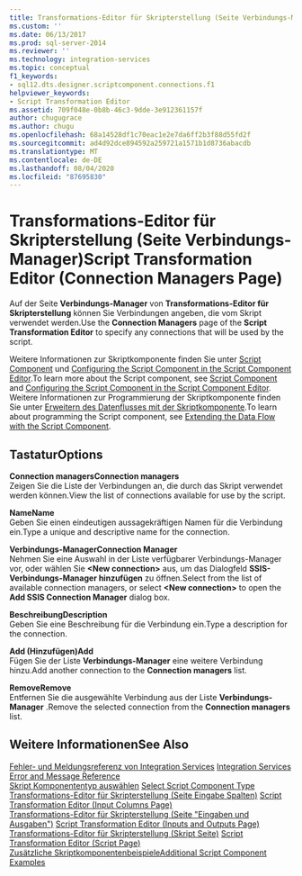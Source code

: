 ```yaml
---
title: Transformations-Editor für Skripterstellung (Seite Verbindungs-Manager) | Microsoft-Dokumentation
ms.custom: ''
ms.date: 06/13/2017
ms.prod: sql-server-2014
ms.reviewer: ''
ms.technology: integration-services
ms.topic: conceptual
f1_keywords:
- sql12.dts.designer.scriptcomponent.connections.f1
helpviewer_keywords:
- Script Transformation Editor
ms.assetid: 709f048e-0b8b-46c3-9dde-3e912361157f
author: chugugrace
ms.author: chugu
ms.openlocfilehash: 68a14528df1c70eac1e2e7da6ff2b3f88d55fd2f
ms.sourcegitcommit: ad4d92dce894592a259721a1571b1d8736abacdb
ms.translationtype: MT
ms.contentlocale: de-DE
ms.lasthandoff: 08/04/2020
ms.locfileid: "87695830"
---
```

# <a name="script-transformation-editor-connection-managers-page"></a><span data-ttu-id="12439-102">Transformations-Editor für Skripterstellung (Seite Verbindungs-Manager)</span><span class="sxs-lookup"><span data-stu-id="12439-102">Script Transformation Editor (Connection Managers Page)</span></span>
  <span data-ttu-id="12439-103">Auf der Seite **Verbindungs-Manager** von **Transformations-Editor für Skripterstellung** können Sie Verbindungen angeben, die vom Skript verwendet werden.</span><span class="sxs-lookup"><span data-stu-id="12439-103">Use the **Connection Managers** page of the **Script Transformation Editor** to specify any connections that will be used by the script.</span></span>  
  
 <span data-ttu-id="12439-104">Weitere Informationen zur Skriptkomponente finden Sie unter [Script Component](data-flow/transformations/script-component.md) und [Configuring the Script Component in the Script Component Editor](extending-packages-scripting/data-flow-script-component/configuring-the-script-component-in-the-script-component-editor.md).</span><span class="sxs-lookup"><span data-stu-id="12439-104">To learn more about the Script component, see [Script Component](data-flow/transformations/script-component.md) and [Configuring the Script Component in the Script Component Editor](extending-packages-scripting/data-flow-script-component/configuring-the-script-component-in-the-script-component-editor.md).</span></span> <span data-ttu-id="12439-105">Weitere Informationen zur Programmierung der Skriptkomponente finden Sie unter [Erweitern des Datenflusses mit der Skriptkomponente](extending-packages-scripting/data-flow-script-component/extending-the-data-flow-with-the-script-component.md).</span><span class="sxs-lookup"><span data-stu-id="12439-105">To learn about programming the Script component, see [Extending the Data Flow with the Script Component](extending-packages-scripting/data-flow-script-component/extending-the-data-flow-with-the-script-component.md).</span></span>  
  
## <a name="options"></a><span data-ttu-id="12439-106">Tastatur</span><span class="sxs-lookup"><span data-stu-id="12439-106">Options</span></span>  
 <span data-ttu-id="12439-107">**Connection managers**</span><span class="sxs-lookup"><span data-stu-id="12439-107">**Connection managers**</span></span>  
 <span data-ttu-id="12439-108">Zeigen Sie die Liste der Verbindungen an, die durch das Skript verwendet werden können.</span><span class="sxs-lookup"><span data-stu-id="12439-108">View the list of connections available for use by the script.</span></span>  
  
 <span data-ttu-id="12439-109">**Name**</span><span class="sxs-lookup"><span data-stu-id="12439-109">**Name**</span></span>  
 <span data-ttu-id="12439-110">Geben Sie einen eindeutigen aussagekräftigen Namen für die Verbindung ein.</span><span class="sxs-lookup"><span data-stu-id="12439-110">Type a unique and descriptive name for the connection.</span></span>  
  
 <span data-ttu-id="12439-111">**Verbindungs-Manager**</span><span class="sxs-lookup"><span data-stu-id="12439-111">**Connection Manager**</span></span>  
 <span data-ttu-id="12439-112">Nehmen Sie eine Auswahl in der Liste verfügbarer Verbindungs-Manager vor, oder wählen Sie **\<New connection>** aus, um das Dialogfeld **SSIS-Verbindungs-Manager hinzufügen** zu öffnen.</span><span class="sxs-lookup"><span data-stu-id="12439-112">Select from the list of available connection managers, or select **\<New connection>** to open the **Add SSIS Connection Manager** dialog box.</span></span>  
  
 <span data-ttu-id="12439-113">**Beschreibung**</span><span class="sxs-lookup"><span data-stu-id="12439-113">**Description**</span></span>  
 <span data-ttu-id="12439-114">Geben Sie eine Beschreibung für die Verbindung ein.</span><span class="sxs-lookup"><span data-stu-id="12439-114">Type a description for the connection.</span></span>  
  
 <span data-ttu-id="12439-115">**Add (Hinzufügen)**</span><span class="sxs-lookup"><span data-stu-id="12439-115">**Add**</span></span>  
 <span data-ttu-id="12439-116">Fügen Sie der Liste **Verbindungs-Manager** eine weitere Verbindung hinzu.</span><span class="sxs-lookup"><span data-stu-id="12439-116">Add another connection to the **Connection managers** list.</span></span>  
  
 <span data-ttu-id="12439-117">**Remove**</span><span class="sxs-lookup"><span data-stu-id="12439-117">**Remove**</span></span>  
 <span data-ttu-id="12439-118">Entfernen Sie die ausgewählte Verbindung aus der Liste **Verbindungs-Manager** .</span><span class="sxs-lookup"><span data-stu-id="12439-118">Remove the selected connection from the **Connection managers** list.</span></span>  
  
## <a name="see-also"></a><span data-ttu-id="12439-119">Weitere Informationen</span><span class="sxs-lookup"><span data-stu-id="12439-119">See Also</span></span>  
 <span data-ttu-id="12439-120">[Fehler- und Meldungsreferenz von Integration Services](../../2014/integration-services/integration-services-error-and-message-reference.md) </span><span class="sxs-lookup"><span data-stu-id="12439-120">[Integration Services Error and Message Reference](../../2014/integration-services/integration-services-error-and-message-reference.md) </span></span>  
 <span data-ttu-id="12439-121">[Skript Komponententyp auswählen](../../2014/integration-services/select-script-component-type.md) </span><span class="sxs-lookup"><span data-stu-id="12439-121">[Select Script Component Type](../../2014/integration-services/select-script-component-type.md) </span></span>  
 <span data-ttu-id="12439-122">[Transformations-Editor für Skripterstellung &#40;Seite Eingabe Spalten&#41;](../../2014/integration-services/script-transformation-editor-input-columns-page.md) </span><span class="sxs-lookup"><span data-stu-id="12439-122">[Script Transformation Editor &#40;Input Columns Page&#41;](../../2014/integration-services/script-transformation-editor-input-columns-page.md) </span></span>  
 <span data-ttu-id="12439-123">[Transformations-Editor für Skripterstellung &#40;Seite "Eingaben und Ausgaben"&#41;](../../2014/integration-services/script-transformation-editor-inputs-and-outputs-page.md) </span><span class="sxs-lookup"><span data-stu-id="12439-123">[Script Transformation Editor &#40;Inputs and Outputs Page&#41;](../../2014/integration-services/script-transformation-editor-inputs-and-outputs-page.md) </span></span>  
 <span data-ttu-id="12439-124">[Transformations-Editor für Skripterstellung &#40;Skript Seite&#41;](../../2014/integration-services/script-transformation-editor-script-page.md) </span><span class="sxs-lookup"><span data-stu-id="12439-124">[Script Transformation Editor &#40;Script Page&#41;](../../2014/integration-services/script-transformation-editor-script-page.md) </span></span>  
 [<span data-ttu-id="12439-125">Zusätzliche Skriptkomponentenbeispiele</span><span class="sxs-lookup"><span data-stu-id="12439-125">Additional Script Component Examples</span></span>](extending-packages-scripting-data-flow-script-component-examples/additional-script-component-examples.md)  
  
  
